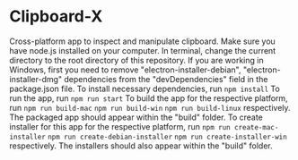 # Clipboard-X
Cross-platform app to inspect and manipulate clipboard.
Make sure you have node.js installed on your computer.
In terminal, change the current directory to the root directory of this repository.
If you are working in Windows, first you need to remove "electron-installer-debian", "electron-installer-dmg" dependencies from the "devDependencies" field in the package.json file.
To install necessary dependencies, run
`npm install`
To run the app, run
`npm run start`
To build the app for the respective platform, run
`npm run build-mac`
`npm run build-win`
`npm run build-linux`
respectively. The packaged app should appear within the "build" folder.
To create installer for this app for the respective platform, run
`npm run create-mac-installer`
`npm run create-debian-installer`
`npm run create-installer-win`
respectively. The installers should also appear within the "build" folder.
